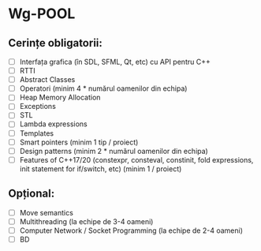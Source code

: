 # Wg-POOL

## Cerințe obligatorii:

- [ ] Interfața grafica (în SDL, SFML, Qt, etc) cu API pentru C++
- [ ] RTTI
- [ ] Abstract Classes
- [ ] Operatori (minim 4 * numărul oamenilor din echipa)
- [ ] Heap Memory Allocation
- [ ] Exceptions
- [ ] STL
- [ ] Lambda expressions
- [ ] Templates
- [ ] Smart pointers (minim 1 tip / proiect)
- [ ] Design patterns (minim 2 * numărul oamenilor din echipa)
- [ ] Features of C++17/20 (constexpr, consteval, constinit, fold expressions, init statement for if/switch, etc) (minim 1 / proiect)
  
## Opțional:

- [ ] Move semantics
- [ ] Multithreading (la echipe de 3-4 oameni)
- [ ] Computer Network / Socket Programming (la echipe de 2-4 oameni)
- [ ] BD
